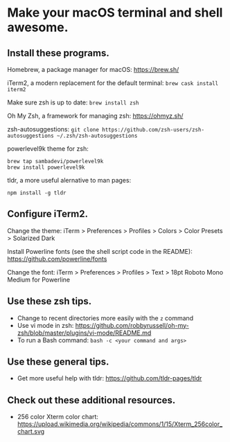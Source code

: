 # Make your macOS terminal and shell awesome.

## Install these programs.

Homebrew, a package manager for macOS: https://brew.sh/

iTerm2, a modern replacement for the default terminal: `brew cask install iterm2`

Make sure zsh is up to date: `brew install zsh`

Oh My Zsh, a framework for managing zsh: https://ohmyz.sh/

zsh-autosuggestions: `git clone https://github.com/zsh-users/zsh-autosuggestions ~/.zsh/zsh-autosuggestions`

powerlevel9k theme for zsh:

    brew tap sambadevi/powerlevel9k
    brew install powerlevel9k
    
tldr, a more useful alernative to man pages:

    npm install -g tldr

## Configure iTerm2.

Change the theme: iTerm > Preferences > Profiles > Colors > Color Presets > Solarized Dark 

Install Powerline fonts (see the shell script code in the README): https://github.com/powerline/fonts

Change the font: iTerm > Preferences > Profiles > Text > 18pt Roboto Mono Medium for Powerline

## Use these zsh tips.

* Change to recent directories more easily with the `z` command
* Use vi mode in zsh: https://github.com/robbyrussell/oh-my-zsh/blob/master/plugins/vi-mode/README.md
* To run a Bash command: `bash -c <your command and args>`

## Use these general tips.

* Get more useful help with tldr: https://github.com/tldr-pages/tldr

## Check out these additional resources.

* 256 color Xterm color chart: https://upload.wikimedia.org/wikipedia/commons/1/15/Xterm_256color_chart.svg
